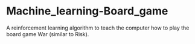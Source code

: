 # Machine_learning-Board_game
A reinforcement learning algorithm to teach the computer how to play the board game War (similar to Risk).
